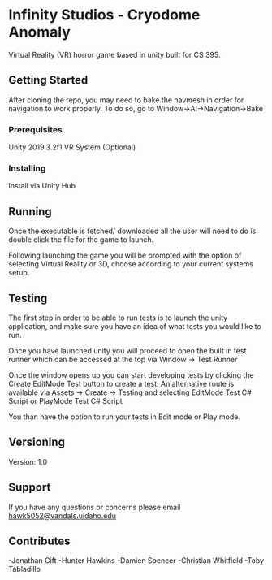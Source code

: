 # Infinity Studios - Cryodome Anomaly

Virtual Reality (VR) horror game based in unity built for CS 395.

## Getting Started

After cloning the repo, you may need to bake the navmesh in order for navigation to work properly. To do so, go to Window->AI->Navigation->Bake

### Prerequisites

Unity 2019.3.2f1
VR System (Optional)

### Installing

Install via Unity Hub

## Running

Once the executable is fetched/ downloaded all the user will need to do is double click the file for the game to launch.

Following launching the game you will be prompted with the option of selecting Virtual Reality or 3D, choose according to your current systems setup. 

## Testing

The first step in order to be able to run tests is to launch the unity application, and make sure you have an idea of what tests you would like to run.

Once you have launched unity you will proceed to open the built in test runner which can be accessed at the top via Window -> Test Runner

Once the window opens up you can start developing tests by clicking the Create EditMode Test button to create a test. An alternative route is available via Assets -> Create -> Testing and selecting EditMode Test C# Script or PlayMode Test C# Script

You than have the option to run your tests in Edit mode or Play mode.

## Versioning
Version: 1.0 

## Support

If you have any questions or concerns please email hawk5052@vandals.uidaho.edu

## Contributes

-Jonathan Gift
-Hunter Hawkins
-Damien Spencer
-Christian Whitfield
-Toby Tabladillo
